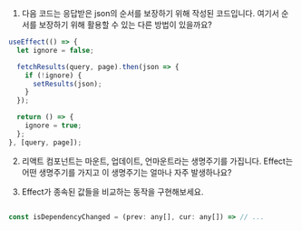 1. 다음 코드는 응답받은 json의 순서를 보장하기 위해 작성된 코드입니다. 여기서 순서를 보장하기 위해 활용할 수 있는 다른 방법이 있을까요?

```js
useEffect(() => {
  let ignore = false;

  fetchResults(query, page).then(json => {
    if (!ignore) {
      setResults(json);
    }
  });

  return () => {
    ignore = true;
  };
}, [query, page]);
```

2. 리액트 컴포넌트는 마운트, 업데이트, 언마운트라는 생명주기를 가집니다. Effect는 어떤 생명주기를 가지고 이 생명주기는 얼마나 자주 발생하나요?

3. Effect가 종속된 값들을 비교하는 동작을 구현해보세요.

```js

const isDependencyChanged = (prev: any[], cur: any[]) => // ...

```
